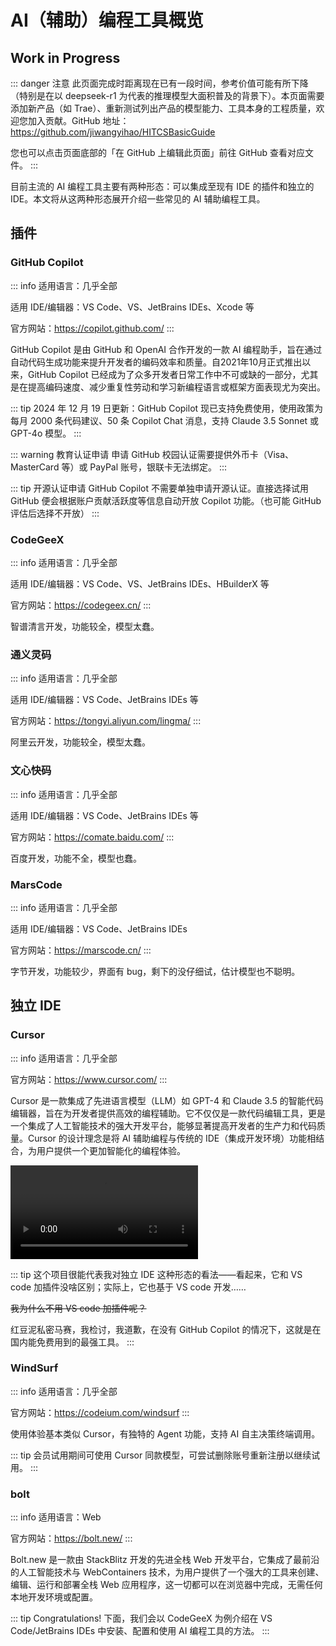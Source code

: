 # AI（辅助）编程工具概览

## Work in Progress

::: danger 注意
此页面完成时距离现在已有一段时间，参考价值可能有所下降（特别是在以 deepseek-r1 为代表的推理模型大面积普及的背景下）。本页面需要添加新产品（如 Trae）、重新测试列出产品的模型能力、工具本身的工程质量，欢迎您加入贡献。GitHub 地址：https://github.com/jiwangyihao/HITCSBasicGuide

您也可以点击页面底部的「在 GitHub 上编辑此页面」前往 GitHub 查看对应文件。
:::

目前主流的 AI 编程工具主要有两种形态：可以集成至现有 IDE 的插件和独立的 IDE。本文将从这两种形态展开介绍一些常见的 AI 辅助编程工具。

## 插件

### GitHub Copilot <Badge type="tip" text="推荐" /> <Badge type="warning" text="闭源" /> <Badge type="warning" text="基础免费" /> <Badge type="tip" text="教育用途免费" /> <Badge type="tip" text="开源用途免费" /> <Badge type="warning" text="需申请认证" />

::: info
适用语言：几乎全部

适用 IDE/编辑器：VS Code、VS、JetBrains IDEs、Xcode 等

官方网站：https://copilot.github.com/
:::

GitHub Copilot 是由 GitHub 和 OpenAI 合作开发的一款 AI 编程助手，旨在通过自动代码生成功能来提升开发者的编码效率和质量。自2021年10月正式推出以来，GitHub Copilot 已经成为了众多开发者日常工作中不可或缺的一部分，尤其是在提高编码速度、减少重复性劳动和学习新编程语言或框架方面表现尤为突出。

::: tip
2024 年 12 月 19 日更新：GitHub Copilot 现已支持免费使用，使用政策为每月 2000 条代码建议、50 条 Copilot Chat 消息，支持 Claude 3.5 Sonnet 或 GPT-4o 模型。
:::

::: warning 教育认证申请
申请 GitHub 校园认证需要提供外币卡（Visa、MasterCard 等）或 PayPal 账号，银联卡无法绑定。
:::

::: tip 开源认证申请
GitHub Copilot 不需要单独申请开源认证。直接选择试用 GitHub 便会根据账户贡献活跃度等信息自动开放 Copilot 功能。（也可能 GitHub 评估后选择不开放）
:::

### CodeGeeX <Badge type="danger" text="不推荐" /> <Badge type="tip" text="开源" /> <Badge type="tip" text="免费" />

::: info
适用语言：几乎全部

适用 IDE/编辑器：VS Code、VS、JetBrains IDEs、HBuilderX 等

官方网站：https://codegeex.cn/
:::

智谱清言开发，功能较全，模型太蠢。

### 通义灵码 <Badge type="danger" text="不推荐" /> <Badge type="tip" text="开源" /> <Badge type="tip" text="免费" />

::: info
适用语言：几乎全部

适用 IDE/编辑器：VS Code、JetBrains IDEs 等

官方网站：https://tongyi.aliyun.com/lingma/
:::

阿里云开发，功能较全，模型太蠢。

### 文心快码 <Badge type="danger" text="不推荐" /> <Badge type="warning" text="闭源" /> <Badge type="tip" text="免费" />

::: info
适用语言：几乎全部

适用 IDE/编辑器：VS Code、JetBrains IDEs 等

官方网站：https://comate.baidu.com/
:::

百度开发，功能不全，模型也蠢。

### MarsCode <Badge type="warning" text="闭源" /> <Badge type="tip" text="免费" />

::: info
适用语言：几乎全部

适用 IDE/编辑器：VS Code、JetBrains IDEs

官方网站：https://marscode.cn/
:::

字节开发，功能较少，界面有 bug，剩下的没仔细试，估计模型也不聪明。

## 独立 IDE

### Cursor <Badge type="tip" text="推荐" /> <Badge type="warning" text="闭源" /> <Badge type="tip" text="基础免费" />

::: info
适用语言：几乎全部

官方网站：https://www.cursor.com/
:::

Cursor 是一款集成了先进语言模型（LLM）如 GPT-4 和 Claude 3.5 的智能代码编辑器，旨在为开发者提供高效的编程辅助。它不仅仅是一款代码编辑工具，更是一个集成了人工智能技术的强大开发平台，能够显著提高开发者的生产力和代码质量。Cursor 的设计理念是将 AI 辅助编程与传统的 IDE（集成开发环境）功能相结合，为用户提供一个更加智能化的编程体验。

<video src="./overview/cursor.mp4" controls></video>

::: tip
这个项目很能代表我对独立 IDE 这种形态的看法——看起来，它和 VS code 加插件没啥区别；实际上，它也基于 VS code 开发……

~~我为什么不用 VS code 加插件呢？~~

红豆泥私密马赛，我检讨，我道歉，在没有 GitHub Copilot 的情况下，这就是在国内能免费用到的最强工具。
:::

### WindSurf <Badge type="tip" text="推荐" /> <Badge type="warning" text="闭源" /> <Badge type="tip" text="基础免费" />

::: info
适用语言：几乎全部

官方网站：https://codeium.com/windsurf
:::

使用体验基本类似 Cursor，有独特的 Agent 功能，支持 AI 自主决策终端调用。

::: tip
会员试用期间可使用 Cursor 同款模型，可尝试删除账号重新注册以继续试用。
:::

### bolt <Badge type="warning" text="闭源" /> <Badge type="tip" text="基础免费" />

::: info
适用语言：Web

官方网站：https://bolt.new/
:::

Bolt.new 是一款由 StackBlitz 开发的先进全栈 Web 开发平台，它集成了最前沿的人工智能技术与 WebContainers 技术，为用户提供了一个强大的工具来创建、编辑、运行和部署全栈 Web 应用程序，这一切都可以在浏览器中完成，无需任何本地开发环境或配置。

::: tip Congratulations!
下面，我们会以 CodeGeeX 为例介绍在 VS Code/JetBrains IDEs 中安装、配置和使用 AI 编程工具的方法。
:::
